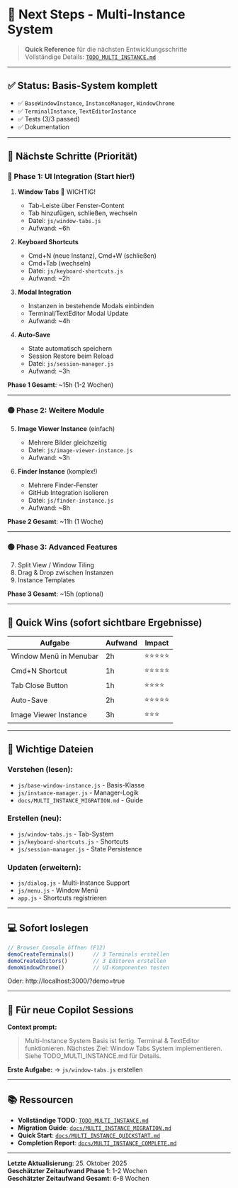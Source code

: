 # 🚀 Next Steps - Multi-Instance System

> **Quick Reference** für die nächsten Entwicklungsschritte  
> Vollständige Details: [`TODO_MULTI_INSTANCE.md`](./TODO_MULTI_INSTANCE.md)

---

## ✅ Status: Basis-System komplett

- ✅ `BaseWindowInstance`, `InstanceManager`, `WindowChrome`
- ✅ `TerminalInstance`, `TextEditorInstance`
- ✅ Tests (3/3 passed)
- ✅ Dokumentation

---

## 🎯 Nächste Schritte (Priorität)

### 🔴 Phase 1: UI Integration (Start hier!)

1. **Window Tabs** 🌟 WICHTIG!
   - Tab-Leiste über Fenster-Content
   - Tab hinzufügen, schließen, wechseln
   - Datei: `js/window-tabs.js`
   - Aufwand: ~6h

2. **Keyboard Shortcuts**
   - Cmd+N (neue Instanz), Cmd+W (schließen)
   - Cmd+Tab (wechseln)
   - Datei: `js/keyboard-shortcuts.js`
   - Aufwand: ~2h

3. **Modal Integration**
   - Instanzen in bestehende Modals einbinden
   - Terminal/TextEditor Modal Update
   - Aufwand: ~4h

4. **Auto-Save**
   - State automatisch speichern
   - Session Restore beim Reload
   - Datei: `js/session-manager.js`
   - Aufwand: ~3h

**Phase 1 Gesamt**: ~15h (1-2 Wochen)

---

### 🟡 Phase 2: Weitere Module

5. **Image Viewer Instance** (einfach)
   - Mehrere Bilder gleichzeitig
   - Datei: `js/image-viewer-instance.js`
   - Aufwand: ~3h

6. **Finder Instance** (komplex!)
   - Mehrere Finder-Fenster
   - GitHub Integration isolieren
   - Datei: `js/finder-instance.js`
   - Aufwand: ~8h

**Phase 2 Gesamt**: ~11h (1 Woche)

---

### 🟢 Phase 3: Advanced Features

7. Split View / Window Tiling
8. Drag & Drop zwischen Instanzen
9. Instance Templates

**Phase 3 Gesamt**: ~15h (optional)

---

## 🚀 Quick Wins (sofort sichtbare Ergebnisse)

| Aufgabe | Aufwand | Impact |
|---------|---------|--------|
| Window Menü in Menubar | 2h | ⭐⭐⭐⭐⭐ |
| Cmd+N Shortcut | 1h | ⭐⭐⭐⭐⭐ |
| Tab Close Button | 1h | ⭐⭐⭐⭐ |
| Auto-Save | 2h | ⭐⭐⭐⭐⭐ |
| Image Viewer Instance | 3h | ⭐⭐⭐ |

---

## 📁 Wichtige Dateien

### Verstehen (lesen):
- `js/base-window-instance.js` - Basis-Klasse
- `js/instance-manager.js` - Manager-Logik
- `docs/MULTI_INSTANCE_MIGRATION.md` - Guide

### Erstellen (neu):
- `js/window-tabs.js` - Tab-System
- `js/keyboard-shortcuts.js` - Shortcuts
- `js/session-manager.js` - State Persistence

### Updaten (erweitern):
- `js/dialog.js` - Multi-Instance Support
- `js/menu.js` - Window Menü
- `app.js` - Shortcuts registrieren

---

## 💻 Sofort loslegen

```javascript
// Browser Console öffnen (F12)
demoCreateTerminals()      // 3 Terminals erstellen
demoCreateEditors()        // 3 Editoren erstellen
demoWindowChrome()         // UI-Komponenten testen
```

Oder: http://localhost:3000/?demo=true

---

## 🤝 Für neue Copilot Sessions

**Context prompt:**
> Multi-Instance System Basis ist fertig. Terminal & TextEditor funktionieren. Nächstes Ziel: Window Tabs System implementieren. Siehe TODO_MULTI_INSTANCE.md für Details.

**Erste Aufgabe:**
→ `js/window-tabs.js` erstellen

---

## 📚 Ressourcen

- **Vollständige TODO**: [`TODO_MULTI_INSTANCE.md`](./TODO_MULTI_INSTANCE.md)
- **Migration Guide**: [`docs/MULTI_INSTANCE_MIGRATION.md`](./docs/MULTI_INSTANCE_MIGRATION.md)
- **Quick Start**: [`docs/MULTI_INSTANCE_QUICKSTART.md`](./docs/MULTI_INSTANCE_QUICKSTART.md)
- **Completion Report**: [`docs/MULTI_INSTANCE_COMPLETE.md`](./docs/MULTI_INSTANCE_COMPLETE.md)

---

**Letzte Aktualisierung**: 25. Oktober 2025  
**Geschätzter Zeitaufwand Phase 1**: 1-2 Wochen  
**Geschätzter Zeitaufwand Gesamt**: 6-8 Wochen
